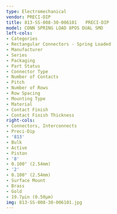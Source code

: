 ```yaml
---
type: Electromechanical
vendor: PRECI-DIP
title: 813-SS-008-30-006101　　PRECI-DIP
model: CONN SPRING LOAD 8POS DUAL SMD
left-cols:
- Categories
- Rectangular Connectors - Spring Loaded
- Manufacturer
- Series
- Packaging 
- Part Status
- Connector Type
- Number of Contacts
- Pitch
- Number of Rows
- Row Spacing
- Mounting Type
- Material
- Contact Finish
- Contact Finish Thickness
right-cols:
- Connectors, Interconnects
- Preci-Dip
- '813'
- Bulk 
- Active
- Piston
- '8'
- 0.100" (2.54mm)
- '2'
- 0.100" (2.54mm)
- Surface Mount
- Brass
- Gold
- 19.7µin (0.50µm)
img: 813-SS-008-30-006101.jpg
---
```

